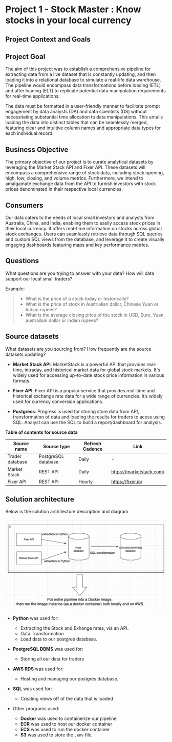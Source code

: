 # Project 1 - Stock Master : Know stocks in your local currency    

## Project Context and Goals

## Project Goal

The aim of this project was to establish a comprehensive pipeline for extracting data from a live dataset that is constantly updating, and then loading it into a relational database to simulate a real-life data warehouse. The pipeline would encompass data transformations before loading (ETL) and after loading (ELT) to replicate potential data manipulation requirements for real-time applications.

The data must be formatted in a user-friendly manner to facilitate prompt engagement by data analysts (DA) and data scientists (DS) without necessitating substantial time allocation to data manipulations. This entails loading the data into distinct tables that can be seamlessly merged, featuring clear and intuitive column names and appropriate data types for each individual record.


## Business Objective

The primary objective of our project is to curate analytical datasets by leveraging the Market Stack API and Fixer API. These datasets will encompass a comprehensive range of stock data, including stock opening, high, low, closing, and volume metrics. Furthermore, we intend to amalgamate exchange data from the API to furnish investors with stock prices denominated in their respective local currencies.


## Consumers

Our data caters to the needs of local small investors and analysts from Australia, China, and India, enabling them to easily access stock prices in their local currency. It offers real-time information on stocks across global stock exchanges. Users can seamlessly retrieve data through SQL queries and custom SQL views from the database, and leverage it to create visually engaging dashboards featuring maps and key performance metrics.

## Questions

What questions are you trying to answer with your data? How will data support our local small traders?

Example:

> - What is the price of a stock today or historically?
> - What is the price of stock in Austrialian dollar, Chinese Yuan or Indian rupees?
> - What is the average closing price of the stock in USD, Euro, Yuan, austrailain dollar or indian rupees?


## Source datasets

What datasets are you sourcing from? How frequently are the source datasets updating?

- **Market Stack API**: MarketStack is a powerful API that provides real-time, intraday, and historical market data for global stock markets. It's widely used for accessing up-to-date stock price information in various formats.

- **Fixer API**: Fixer API is a popular service that provides real-time and historical exchange rate data for a wide range of currencies. It’s widely used for currency conversion applications.

- **Postgress**: Progress is used for storing store data from API, transformation of data and loading the results for traders to acess using SQL. Analyst can use the SQL to build a report/dashboard for analysis. 

**Table of contents for source data**

| Source name | Source type | Refresh Cadence | Link |
| - | - | - |- |
| Trader database | PostgreSQL database | Daily | - |
| Market Stack  | REST API | Daily | https://marketstack.com/ |
| Fixer API  | REST API | Hourly | https://fixer.io/ |

## Solution architecture

Below is the solution architecture description and diagram

![images/system_design_dummy](images/project_plan_image.png)


- **Python** was used for:
  - Extracting the Stock and Exhange rates, via an API.
  - Data Transformation
  - Load data to our postgres database.

- **PostgreSQL DBMS** was used for:
  - Storing all our data for traders

- **AWS RDS** was used for:
  - Hosting and managing our postgres database.

- **SQL** was used for:
  - Creating views off of the data that is loaded

- Other programs used:
  - **Docker** was used to containerize our pipeline
  - **ECR** was used to host our docker container
  - **ECS** was used to run the docker container
  - **S3** was used to store the `.env` file.